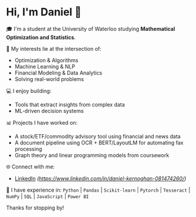 # Hi, I'm Daniel 👋

🎓 I'm a student at the University of Waterloo studying **Mathematical Optimization and Statistics**.

🧠 My interests lie at the intersection of:
- Optimization & Algorithms
- Machine Learning & NLP
- Financial Modeling & Data Analytics
- Solving real-world problems

💻 I enjoy building:
- Tools that extract insights from complex data
- ML-driven decision systems

📊 Projects I have worked on:
- A stock/ETF/commodity advisory tool using financial and news data
- A document pipeline using OCR + BERT/LayoutLM for automating fax processing
- Graph theory and linear programming models from coursework

🌐 Connect with me:
- [LinkedIn](https://www.linkedin.com/in/your-profile) *(https://www.linkedin.com/in/daniel-kernoghan-081474260/)*

🔧 I have experience in:
`Python` | `Pandas` | `Scikit-learn` | `Pytorch` | `Tesseract` | `NumPy` | `SQL` | `JavaScript` | `Power BI` 

Thanks for stopping by!
